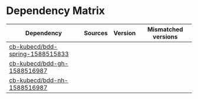 # Dependency Matrix

Dependency | Sources | Version | Mismatched versions
---------- | ------- | ------- | -------------------
[cb-kubecd/bdd-spring-1588515833](https://github.com/cb-kubecd/bdd-spring-1588515833.git) |  | []() | 
[cb-kubecd/bdd-gh-1588516987](https://github.com/cb-kubecd/bdd-gh-1588516987.git) |  | []() | 
[cb-kubecd/bdd-nh-1588516987](https://github.com/cb-kubecd/bdd-nh-1588516987.git) |  | []() | 
